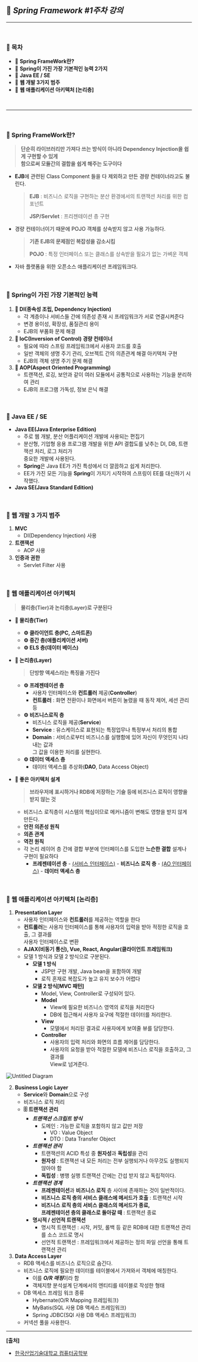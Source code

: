 ## **🎈 *Spring Framework #1주차 강의***

***

<br>

### **📌 목차**

- 🎯 **Spring FrameWork란?**
- 🎯 **Spring이 가진 가장 기본적인 능력 2가지**
- 🎯 **Java EE / SE**
- 🎯 **웹 개발 3가지 범주**
- 🎯 **웹 애플리케이션 아키텍처 [논리층]**

<br>

***

<br> 

### **🎯 Spring FrameWork란?**

> **단순히 라이브러리만 가져다 쓰는 방식이 아니라 Dependency Injection을 쉽게 구현할 수 있게<br> 함으로써 모듈간의 결합을 쉽게 해주는 도구이다**

- **EJB**에 관련된 Class Component 들을 다 제외하고 만든 경량 컨테이너라고도 불린다.

  > **EJB** : 비즈니스 로직을 구현하는 분산 환경에서의 트랜잭션 처리를 위한 컴포넌트
  >
  > **JSP/Servlet** : 프리젠테이션 층 구현

- 경량 컨테이너이기 때문에 POJO 객체를 상속받지 않고 사용 가능하다.

  > **기존 EJB의 문제점인 복잡성을 감소시킴**
  >
  > **POJO** : 특정 인터페이스 또는 클래스를 상속받을 필요가 없는 가벼운 객체

- 자바 플랫폼을 위한 오픈소스 애플리케이션 프레임워크다.

<br>

### **🎯 Spring이 가진 가장 기본적인 능력**

1. **📃 DI(종속성 조립, Dependency Injection)** 
   - 각 계층이나 서비스들 간에 의존성 존재 시 프레임워크가 서로 연결시켜준다
   - 변경 용이성, 확장성, 품질관리 용이
   - EJB의 부품화 문제 해결<br> 
2. **📃 IoC(Inversion of Control) 경량 컨테이너** 
   - 필요에 따라 스프링 프레임워크에서 사용자 코드를 호출
   - 일반 객체의 생명 주기 관리, 오브젝트 간의 의존관계 해결 아키텍처 구현
   - EJB의 객체 생명 주기 문제 해결<br> 
3. **📃 AOP(Aspect Oriented Programming)**
   - 트랜잭션, 로깅, 보안과 같이 여러 모듈에서 공통적으로 사용하는 기능을 분리하여 관리
   - EJB의 프로그램 가독성, 정보 은닉 해결



<br> 

### **🎯 Java EE / SE**

- **Java EE(Java Enterprise Edition)** 
  - 주로 웹 개발, 분산 어플리케이션 개발에 사용되는 편집기
  - 분산형, 기업형 응용 프로그램 개발을 위한 API 결합도를 낮추는 DI, DB, 트랜잭션 처리, 로그 처리가<br> 중요한 개발에 사용된다.
  - **Spring**은 Java EE가 가진 특성에서 더 깔끔하고 쉽게 처리한다.
  - EE가 가진 모든 기능을 **Spring**이 가지기 시작하여 스프링이 EE를 대신하기 시작했다.<br> 
- **Java SE(Java Standard Edition)**

<br> 

### **🎯 웹 개발 3 가지 범주**

1. **MVC**
   - DI(Dependency Injection) 사용
2. **트랜잭션**
   - AOP 사용
3. **인증과 권한**
   - Servlet Filter 사용

<br>

### **🎯 웹 애플리케이션 아키텍처**

> **물리층(Tier)과 논리층(Layer)로 구분된다**

- **📃 물리층(Tier)**

  - **⚙ 클라이언트 층(PC, 스마트폰)**
  - **⚙ 중간 층(애플리케이션 서버)**
  - **⚙ ELS 층(데이터 베이스)**<br> 

- **📃 논리층(Layer)**

  > **단방향 액세스라는 특징을 가진다** 

  - **⚙ 프레젠테이션 층**
    - 사용자 인터페이스와 **컨트롤러** 제공(**Controller**)
    - **컨트롤러** : 화면 전환이나 화면에서 버튼이 눌렸을 때 동작 제어, 세션 관리 등<br> 
  - **⚙ 비즈니스로직 층**
    - 비즈니스 로직을 제공(**Service**)
    - **Service** : 유스케이스로 표현되는 특정업무나 특정부서 처리의 통합
    - **Domain** : 서비스로부터 비즈니스를 실행함에 있어 자신이 무엇인지 나타내는 값과<br> 그 값을 이용한 처리를 실현한다.<br> 
  - **⚙ 데이터 액세스 층**
    - 데이터 액세스를 추상화(**DAO**, Data Access Object)<br> 

- **📖 좋은 아키텍처 설계**

  > **브라우저에 표시하거나 RDB에 저장하는 기술 등에 비즈니스 로직이 영향을<br> 받지 않는 것**

  - 비즈니스 로직층이 시스템의 핵심이므로 메커니즘이 변해도 영향을 받지 않게 만든다.
  - **안전 의존성 원칙**
  - **의존 관계**
  - **역전 원칙**
  - 각 논리 레이어 층 간에 결합 부분에 인터페이스를 도입한 **느슨한 결합** 설계나 구현이 필요하다
    - **프레젠테이션 층** - <u>(서비스 인터페이스)</u> - **비즈니스 로직 층** - <u>(AO 인터페이스)</u> - **데이터 액세스 층**

<br> 

### **🎯 웹 애플리케이션 아키텍처 [논리층]**

1. **Presentation Layer**
   - 사용자 인터페이스와 **컨트롤러**를 제공하는 역할을 한다
   - **컨트롤러**는 사용자 인터페이스를 통해 사용자의 입력을 받아 적정한 로직을 호출, 그 결과를<br> 사용자 인터페이스로 변환
   - **AJAX(비동기 통신), Vue, React, Angular(클라이언트 프레임워크)** <br> 
   - 모델 1 방식과 모델 2 방식으로 구분된다.
     - **모델 1 방식**
       - JSP만 구현 개발, Java bean을 포함하여 개발
       - 로직 혼재로 복잡도가 높고 유지 보수가 어렵다
     - **모델 2 방식[MVC 패턴]**
       - Model, View, Controller로 구성되어 있다.
       - **Model** 
         - View에 필요한 비즈니스 영역의 로직을 처리한다
         - DB에 접근해서 사용자 요구에 적절한 데이터를 처리한다.
       - **View** 
         - 모델에서 처리된 결과로 사용자에게 보여줄 뷰를 담당한다.
       - **Controller**
         - 사용자의 입력 처리와 화면의 흐름 제어를 담당한다.
         - 사용자의 요청을 받아 적절한 모델에 비즈니스 로직을 호출하고, 그 결과를<br> View로 넘겨준다.

![Untitled Diagram](https://user-images.githubusercontent.com/55940552/110473210-a1991480-8121-11eb-859f-707f031ba443.png)

2. **Business Logic Layer**
   - **Service**와 **Domain**으로 구성
   - 비즈니스 로직 처리
   - **🗄 트랜잭션 관리**
     - ***트랜잭션 스크립트 방식***
       - 도메인 : 가능한 로직을 포함하지 않고 값만 저장
         - VO : Value Object
         - DTO : Data Transfer Object<br> 
     - ***트랜잭션 관리***
       - 트랜잭션의 ACID 특성 중 **원자성**과 **독립성**을 관리
       - **원자성** : 트랜잭션 내 모든 처리는 전부 실행되거나 아무것도 실행되지 않아야 함
       - **독립성** : 병행 실행 트랜잭션 간에는 간섭 받지 않고 독립적이다.<br> 
     - ***트랜잭션 경계***
       - **프레젠테이션**과 **비즈니스 로직** 층 사이에 존재하는 것이 일반적이다.
       - **비즈니스 로직 층의 서비스 클래스에 메서드가 호출** : 트랜잭션 시작
       - **비즈니스 로직 층의 서비스 클래스의 메서드가 종료, <br>프레젠테이션 층의 클래스로 돌아갈 때** : 트랜잭션 종료
     - **명시적 / 선언적 트랜잭션**
       - 명시적 트랜잭션 : 시작, 커밋, 롤백 등 같은 RDB에 대한 트랜잭션 관리를 소스 코드로 명시
       - 선언적 트랜잭션 : 프레임워크에서 제공하는 정의 파일 선언을 통해 트랜잭션 관리<br> 
3. **Data Access Layer**
   - RDB 액세스를 비즈니스 로직으로 숨긴다.
   - 비즈니스 로직에 필요한 데이터를 테이블에서 가져와서 객체에 매칭한다.
     - 이를 ***O/R 매핑***이라 함
     - 객체지향 분석설계 단계에서의 엔티티를 테이블로 작성한 형태
   - DB 액세스 프레임 워크 종류
     - Hybernate(O/R Mapping 프레임워크)
     - MyBatis(SQL 사용 DB 액세스 프레임워크)
     - Spring JDBC(SQl 사용 DB 액세스 프레임워크)
   - 커넥션 풀을 사용한다.

***

**[출처]**

- [한국산업기술대학교 컴퓨터공학부](http://www.kpu.ac.kr/index.do?sso=ok)